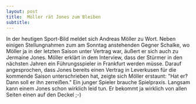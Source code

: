 ```yaml
---
layout: post
title:  Möller rät Jones zum Bleiben
subtitle:  
---
```


In der heutigen Sport-Bild meldet sich Andreas Möller zu Wort. Neben einigen Stellungnahmen zum am Sonntag anstehenden Gegner Schalke, wo Möller ja in der letzten Saison unter Vertrag war, äußert er sich auch zu Jermaine Jones. Möller erklärt in dem Interview, dass der Stürmer in den nächsten Jahren ein Führungsspieler in Frankfurt werden müsse. Darauf angesprochen, dass Jones bereits einen Vertrag in Leverkusen für die kommende Saison unterschrieben hat, zeigte sich Möller erstaunt: "Hat er? Dann soll er ihn zerreißen." Ein junger Spieler brauche Spielpraxis. Langsam kann einem Jones schon wirklich leid tun. Er bekommt ja wirklich von allen Seiten einen auf den Deckel ;-)


